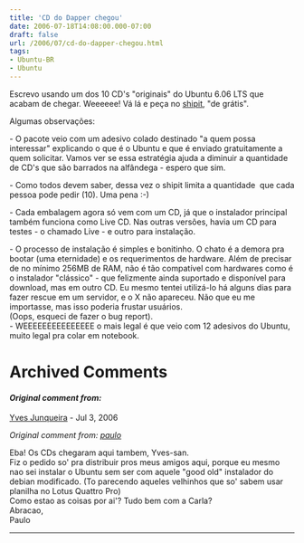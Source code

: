 ```yaml
---
title: 'CD do Dapper chegou'
date: 2006-07-18T14:08:00.000-07:00
draft: false
url: /2006/07/cd-do-dapper-chegou.html
tags: 
- Ubuntu-BR
- Ubuntu
---
```


Escrevo usando um dos 10 CD's "originais" do Ubuntu 6.06 LTS que acabam de chegar. Weeeeee! Vá lá e peça no [shipit](https://shipit.ubuntu.com/), "de grátis".  
  
Algumas observações:  
  
\- O pacote veio com um adesivo colado destinado "a quem possa interessar" explicando o que é o Ubuntu e que é enviado gratuitamente a quem solicitar. Vamos ver se essa estratégia ajuda a diminuir a quantidade de CD's que são barrados na alfândega - espero que sim.  
  
\- Como todos devem saber, dessa vez o shipit limita a quantidade  que cada pessoa pode pedir (10). Uma pena :-)  
  
\- Cada embalagem agora só vem com um CD, já que o instalador principal também funciona como Live CD. Nas outras versões, havia um CD para testes - o chamado Live - e outro para instalação.  
  
\- O processo de instalação é simples e bonitinho. O chato é a demora pra bootar (uma eternidade) e os requerimentos de hardware. Além de precisar de no mínimo 256MB de RAM, não é tão compatível com hardwares como é o instalador "clássico" - que felizmente ainda suportado e disponível para download, mas em outro CD. Eu mesmo tentei utilizá-lo há alguns dias para fazer rescue em um servidor, e o X não apareceu. Não que eu me importasse, mas isso poderia frustar usuários.  
(Oops, esqueci de fazer o bug report).  
\- WEEEEEEEEEEEEEEE o mais legal é que veio com 12 adesivos do Ubuntu, muito legal pra colar em notebook.
# Archived Comments

#### _Original comment from:_
[Yves Junqueira](https://www.blogger.com/profile/00104361785049371212 "noreply@blogger.com") - <time datetime="2006-07-18T17:36:00.000-07:00">Jul 3, 2006</time>

_Original comment from: [paulo](javascript:void(0);)_  
  
Eba! Os CDs chegaram aqui tambem, Yves-san.  
Fiz o pedido so' pra distribuir pros meus amigos aqui, porque eu mesmo nao sei instalar o Ubuntu sem ser com aquele "good old" instalador do debian modificado. (To parecendo aqueles velhinhos que so' sabem usar planilha no Lotus Quattro Pro)  
Como estao as coisas por ai'? Tudo bem com a Carla?  
Abracao,  
Paulo
<hr />
